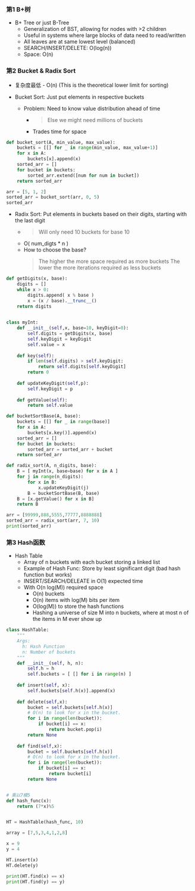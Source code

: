 ### 第1 B+树


- B+ Tree or just B-Tree
    - Generalization of BST, allowing for nodes with >2 children
    - Useful in systems where large blocks of data need to read/written
    - All leaves are at same lowest level (balanced)
    - SEARCH/INSERT/DELETE: O(log(n))
    - Space: O(n)


### 第2 Bucket & Radix Sort

- 复杂度最低 - O(n) (This is the theoretical lower limit for sorting)

- Bucket Sort: Just put elements in respective buckets
    - Problem: Need to know value distribution ahead of time
        - > Else we might need millions of buckets
        - Trades time for space

```python
def bucket_sort(A, min_value, max_value):
    buckets = [[] for _ in range(min_value, max_value+1)]
    for x in A:
        buckets[x].append(x)
    sorted_arr = []
    for bucket in buckets:
        sorted_arr.extend([num for num in bucket])
    return sorted_arr

arr = [5, 1, 2]
sorted_arr = bucket_sort(arr, 0, 5)
sorted_arr
```



- Radix Sort: Put elements in buckets based on their digits, starting with the last digit
    - > Will only need 10 buckets for base 10
    - O( num_digts * n )
    - How to choose the base?
        > The higher the more space required as more buckets
        > The lower the more iterations required as less buckets


```python
def getDigits(x, base):
    digits = []
    while x > 0:
        digits.append( x % base )
        x = (x / base).__trunc__()
    return digits
        

class myInt:
    def __init__(self,x, base=10, keyDigit=0):
        self.digits = getDigits(x, base)
        self.keyDigit = keyDigit
        self.value = x
        
    def key(self):
        if len(self.digits) > self.keyDigit:
            return self.digits[self.keyDigit]
        return 0
    
    def updateKeyDigit(self,p):
        self.keyDigit = p
        
    def getValue(self):
        return self.value

def bucketSortBase(A, base):
    buckets = [[] for _ in range(base)]
    for x in A:
        buckets[x.key()].append(x)
    sorted_arr = []
    for bucket in buckets:
        sorted_arr = sorted_arr + bucket
    return sorted_arr

def radix_sort(A, n_digits, base):
    B = [ myInt(x, base=base) for x in A ]
    for j in range(n_digits):
        for x in B:
            x.updateKeyDigit(j)
        B = bucketSortBase(B, base)
    B = [x.getValue() for x in B]
    return B

arr = [99999,888,5555,77777,8888888]
sorted_arr = radix_sort(arr, 7, 10)
print(sorted_arr)
```



### 第3 Hash函数


- Hash Table
    - Array of n buckets with each bucket storing a linked list
    - Example of Hash Func: Store by least significant digit (bad hash function but works)
    - INSERT/SEARCH/DELEATE in O(1) expected time
    - With O(n log(M)) required space
        - O(n) buckets
        - O(n) items with log(M) bits per item
        - O(log(M)) to store the hash functions
        - Hashing a universe of size M into n buckets, where at most n of the items in M ever show up



```python
class HashTable:
    """
    Args:
      h: Hash Function
      n: Number of buckets
    """
    def __init__(self, h, n):
        self.h = h
        self.buckets = [ [] for i in range(n) ]
        
    def insert(self, x):
        self.buckets[self.h(x)].append(x)
        
    def delete(self,x):
        bucket = self.buckets[self.h(x)]
        # O(n) to look for x in the bucket.
        for i in range(len(bucket)):
            if bucket[i] == x:
                return bucket.pop(i)
        return None
        
    def find(self,x):
        bucket = self.buckets[self.h(x)]
        # O(n) to look for x in the bucket.
        for i in range(len(bucket)):
            if bucket[i] == x:
                return bucket[i]  
        return None


# 乘以7模5
def hash_func(x):
    return (7*x)%5


HT = HashTable(hash_func, 10)

array = [7,5,3,4,1,2,8]

x = 9
y = 4

HT.insert(x)
HT.delete(y)

print(HT.find(x) == x)
print(HT.find(y) == y)
```
